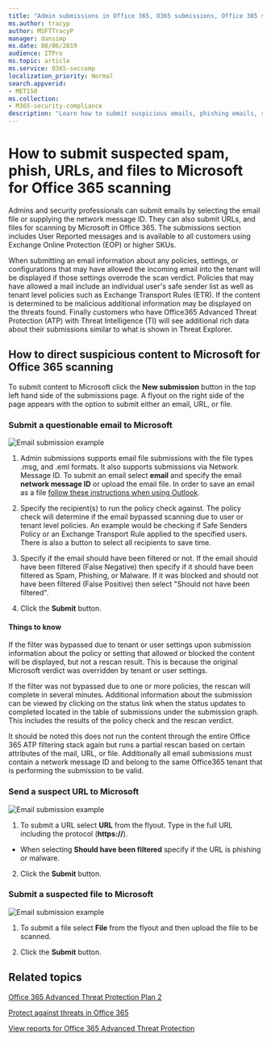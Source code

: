 ```yaml
---
title: "Admin submissions in Office 365, O365 submissions, Office 365 spam problem, O365 false negative, submit phish in office 365, submit email for scanning, suspicious email in Office 365, scan a mail, have Microsoft scan for phish, have Microsoft scan for spam, submit e-mail, submit email, dodgy email, bad actor mail, suspicious, untrusted mail, report phish emails to Microsoft, report phish emails to Microsoft, report malicious email to Microsoft, report scam email to Microsoft, report malware in email to Microsoft, spam email in inbox office 365, virus in email office 365"
ms.author: tracyp
author: MSFTTracyP
manager: dansimp
ms.date: 08/06/2019
audience: ITPro
ms.topic: article
ms.service: O365-seccomp
localization_priority: Normal
search.appverid:
- MET150  
ms.collection:
- M365-security-compliance
description: "Learn how to submit suspicious emails, phishing emails, spam emails, URLs, and files from an Office 365 tenant to Microsoft for scanning."
---
```


# How to submit suspected spam, phish, URLs, and files to Microsoft for Office 365 scanning
Admins and security professionals can submit emails by selecting the email file or supplying the network message ID. They can also submit URLs, and files for scanning by Microsoft in Office 365. The submissions section includes User Reported messages and is available to all customers using Exchange Online Protection (EOP) or higher SKUs.

When submitting an email information about any policies, settings, or configurations that may have allowed the incoming email into the tenant will be displayed if those settings overrode the scan verdict. Policies that may have allowed a mail include an individual user's safe sender list as well as tenant level policies such as Exchange Transport Rules (ETR). If the content is determined to be malicious additional information may be displayed on the threats found. Finally customers who have Office365 Advanced Threat Protection (ATP) with Threat Intelligence (TI) will see additional rich data about their submissions similar to what is shown in Threat Explorer. 

## How to direct suspicious content to Microsoft for Office 365 scanning
To submit content to Microsoft click the **New submission** button in the top left hand side of the submissions page. A flyout on the right side of the page appears with the option to submit either an email, URL, or file. 

### Submit a questionable email to Microsoft
![Email submission example](../media/submission-flyout-email.PNG)
1. Admin submissions supports email file submissions with the file types .msg, and .eml formats. It also supports submissions via Network Message ID. To submit an email select **email** and specify the email **network message ID** or upload the email file. In order to save an email as a file [follow these instructions when using Outlook](https://support.office.com/en-us/article/save-a-message-as-a-file-4821bcd4-7687-4d6d-a486-b89a291a56e2). 

2. Specify the recipient(s) to run the policy check against. The policy check will determine if the email bypassed scanning due to user or tenant level policies. An example would be checking if Safe Senders Policy or an Exchange Transport Rule applied to the specified users. There is also a button to select all recipients to save time.  

3. Specify if the email should have been filtered or not. If the email should have been filtered (False Negative) then specify if it should have been filtered as Spam, Phishing, or Malware. If it was blocked and should not have been filtered (False Positive) then select "Should not have been filtered".  

4. Click the **Submit** button.

#### Things to know 
If the filter was bypassed due to tenant or user settings upon submission information about the policy or setting that allowed or blocked the content will be displayed, but not a rescan result. This is because the original Microsoft verdict was overridden by tenant or user settings. 

If the filter was not bypassed due to one or more policies, the rescan will complete in several minutes. Additional information about the submission can be viewed by clicking on the status link when the status updates to completed located in the table of submissions under the submission graph. This includes the results of the policy check and the rescan verdict. 

It should be noted this does not run the content through the entire Office 365 ATP filtering stack again but runs a partial rescan based on certain attributes of the mail, URL, or file. Additionally all email submissions must contain a network message ID and belong to the same Office365 tenant that is performing the submission to be valid. 

### Send a suspect URL to Microsoft
![Email submission example](../media/submission-url-flyout.png)
1. To submit a URL select **URL** from the flyout. Type in the full URL including the protocol (**https://**). 

* When selecting **Should have been filtered** specify if the URL is phishing or malware.

2. Click the **Submit** button. 


### Submit a suspected file to Microsoft
![Email submission example](../media/submission-file-flyout.PNG)
1. To submit a file select **File** from the flyout and then upload the file to be scanned. 

2. Click the **Submit** button.


## Related topics

[Office 365 Advanced Threat Protection Plan 2](office-365-ti.md)
  
[Protect against threats in Office 365](protect-against-threats.md)
  
[View reports for Office 365 Advanced Threat Protection](view-reports-for-atp.md)
  

